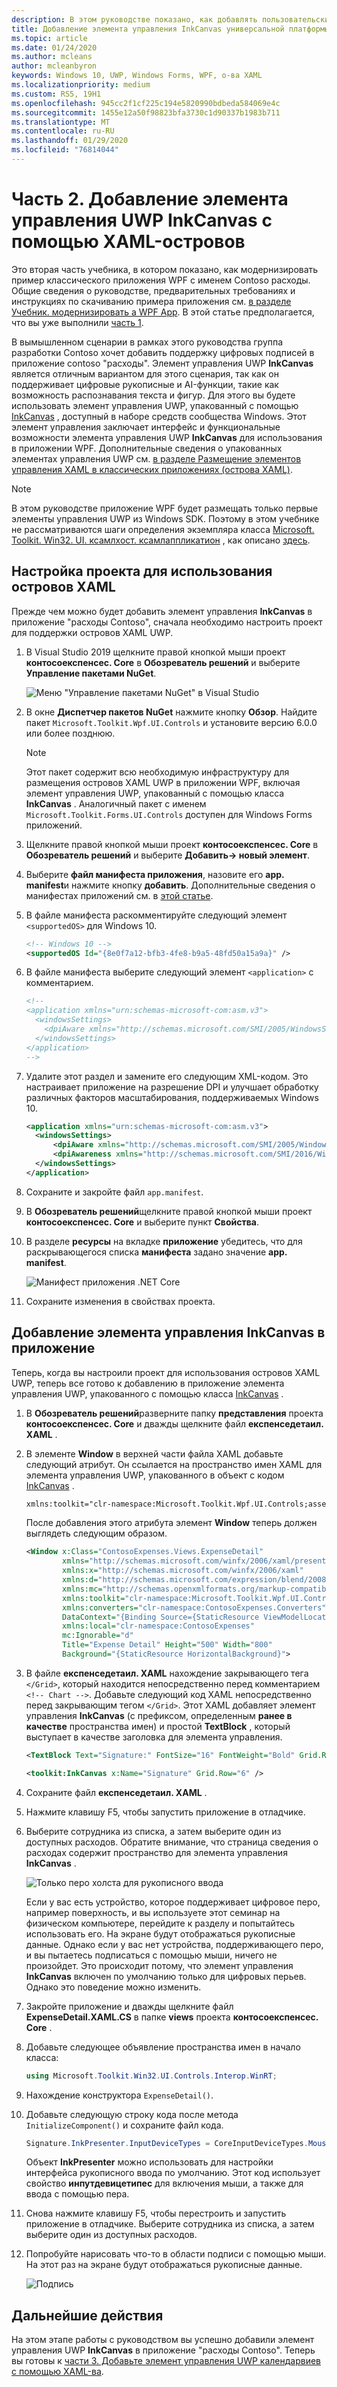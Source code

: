 ```yaml
---
description: В этом руководстве показано, как добавлять пользовательские интерфейсы XAML UWP, создавать пакеты MSIX и внедрять в приложение WPF другие современные компоненты.
title: Добавление элемента управления InkCanvas универсальной платформы Windows с помощью XAML Islands
ms.topic: article
ms.date: 01/24/2020
ms.author: mcleans
author: mcleanbyron
keywords: Windows 10, UWP, Windows Forms, WPF, о-ва XAML
ms.localizationpriority: medium
ms.custom: RS5, 19H1
ms.openlocfilehash: 945cc2f1cf225c194e5820990bdbeda584069e4c
ms.sourcegitcommit: 1455e12a50f98823bfa3730c1d90337b1983b711
ms.translationtype: MT
ms.contentlocale: ru-RU
ms.lasthandoff: 01/29/2020
ms.locfileid: "76814044"
---
```

# <a name="part-2-add-a-uwp-inkcanvas-control-using-xaml-islands"></a>Часть 2. Добавление элемента управления UWP InkCanvas с помощью XAML-островов

Это вторая часть учебника, в котором показано, как модернизировать пример классического приложения WPF с именем Contoso расходы. Общие сведения о руководстве, предварительных требованиях и инструкциях по скачиванию примера приложения см. [в разделе Учебник. модернизировать a WPF App](modernize-wpf-tutorial.md). В этой статье предполагается, что вы уже выполнили [часть 1](modernize-wpf-tutorial-1.md).

В вымышленном сценарии в рамках этого руководства группа разработки Contoso хочет добавить поддержку цифровых подписей в приложение contoso "расходы". Элемент управления UWP **InkCanvas** является отличным вариантом для этого сценария, так как он поддерживает цифровые рукописные и AI-функции, такие как возможность распознавания текста и фигур. Для этого вы будете использовать элемент управления UWP, упакованный с помощью [InkCanvas](https://docs.microsoft.com/windows/communitytoolkit/controls/wpf-winforms/inkcanvas) , доступный в наборе средств сообщества Windows. Этот элемент управления заключает интерфейс и функциональные возможности элемента управления UWP **InkCanvas** для использования в приложении WPF. Дополнительные сведения о упакованных элементах управления UWP см. [в разделе Размещение элементов управления XAML в классических приложениях (острова XAML)](xaml-islands.md).

> [!NOTE]
> В этом руководстве приложение WPF будет размещать только первые элементы управления UWP из Windows SDK. Поэтому в этом учебнике не рассматриваются шаги определения экземпляра класса [Microsoft. Toolkit. Win32. UI. ксамлхост. ксамлаппликатион](https://github.com/windows-toolkit/Microsoft.Toolkit.Win32/tree/master/Microsoft.Toolkit.Win32.UI.XamlApplication) , как описано [здесь](host-standard-control-with-xaml-islands.md#required-components).

## <a name="configure-the-project-to-use-xaml-islands"></a>Настройка проекта для использования островов XAML

Прежде чем можно будет добавить элемент управления **InkCanvas** в приложение "расходы Contoso", сначала необходимо настроить проект для поддержки островов XAML UWP.

1. В Visual Studio 2019 щелкните правой кнопкой мыши проект **контосоекспенсес. Core** в **Обозреватель решений** и выберите **Управление пакетами NuGet**.

    ![Меню "Управление пакетами NuGet" в Visual Studio](images/wpf-modernize-tutorial//ManageNuGetPackages.png)

2. В окне **Диспетчер пакетов NuGet** нажмите кнопку **Обзор**. Найдите пакет `Microsoft.Toolkit.Wpf.UI.Controls` и установите версию 6.0.0 или более позднюю.

    > [!NOTE]
    > Этот пакет содержит всю необходимую инфраструктуру для размещения островов XAML UWP в приложении WPF, включая элемент управления UWP, упакованный с помощью класса **InkCanvas** . Аналогичный пакет с именем `Microsoft.Toolkit.Forms.UI.Controls` доступен для Windows Forms приложений.

3. Щелкните правой кнопкой мыши проект **контосоекспенсес. Core** в **Обозреватель решений** и выберите **Добавить-> новый элемент**.

4. Выберите **файл манифеста приложения**, назовите его **app. manifest**и нажмите кнопку **добавить**. Дополнительные сведения о манифестах приложений см. в [этой статье](https://docs.microsoft.com/windows/desktop/SbsCs/application-manifests).

5. В файле манифеста раскомментируйте следующий элемент `<supportedOS>` для Windows 10.

    ```xml
    <!-- Windows 10 -->
    <supportedOS Id="{8e0f7a12-bfb3-4fe8-b9a5-48fd50a15a9a}" />
    ```

6. В файле манифеста выберите следующий элемент `<application>` с комментарием.

    ```xml
    <!--
    <application xmlns="urn:schemas-microsoft-com:asm.v3">
      <windowsSettings>
        <dpiAware xmlns="http://schemas.microsoft.com/SMI/2005/WindowsSettings">true</dpiAware>
      </windowsSettings>
    </application>
    -->
    ```

7. Удалите этот раздел и замените его следующим XML-кодом. Это настраивает приложение на разрешение DPI и улучшает обработку различных факторов масштабирования, поддерживаемых Windows 10.

    ```xml
    <application xmlns="urn:schemas-microsoft-com:asm.v3">
      <windowsSettings>
          <dpiAware xmlns="http://schemas.microsoft.com/SMI/2005/WindowsSettings">true/PM</dpiAware>
          <dpiAwareness xmlns="http://schemas.microsoft.com/SMI/2016/WindowsSettings">PerMonitorV2, PerMonitor</dpiAwareness>
      </windowsSettings>
    </application>
    ```

8. Сохраните и закройте файл `app.manifest`.

9. В **Обозреватель решений**щелкните правой кнопкой мыши проект **контосоекспенсес. Core** и выберите пункт **Свойства**.

10. В разделе **ресурсы** на вкладке **приложение** убедитесь, что для раскрывающегося списка **манифеста** задано значение **app. manifest**.

    ![Манифест приложения .NET Core](images/wpf-modernize-tutorial/NetCoreAppManifest.png)

11. Сохраните изменения в свойствах проекта.

## <a name="add-an-inkcanvas-control-to-the-app"></a>Добавление элемента управления InkCanvas в приложение

Теперь, когда вы настроили проект для использования островов XAML UWP, теперь все готово к добавлению в приложение элемента управления UWP, упакованного с помощью класса [InkCanvas](https://docs.microsoft.com/windows/communitytoolkit/controls/wpf-winforms/inkcanvas) .

1. В **Обозреватель решений**разверните папку **представления** проекта **контосоекспенсес. Core** и дважды щелкните файл **експенседетаил. XAML** .

2. В элементе **Window** в верхней части файла XAML добавьте следующий атрибут. Он ссылается на пространство имен XAML для элемента управления UWP, упакованного в объект с кодом [InkCanvas](https://docs.microsoft.com/windows/communitytoolkit/controls/wpf-winforms/inkcanvas) .

    ```xml
    xmlns:toolkit="clr-namespace:Microsoft.Toolkit.Wpf.UI.Controls;assembly=Microsoft.Toolkit.Wpf.UI.Controls"
    ```

    После добавления этого атрибута элемент **Window** теперь должен выглядеть следующим образом.

    ```xml
    <Window x:Class="ContosoExpenses.Views.ExpenseDetail"
            xmlns="http://schemas.microsoft.com/winfx/2006/xaml/presentation"
            xmlns:x="http://schemas.microsoft.com/winfx/2006/xaml"
            xmlns:d="http://schemas.microsoft.com/expression/blend/2008"
            xmlns:mc="http://schemas.openxmlformats.org/markup-compatibility/2006"
            xmlns:toolkit="clr-namespace:Microsoft.Toolkit.Wpf.UI.Controls;assembly=Microsoft.Toolkit.Wpf.UI.Controls"
            xmlns:converters="clr-namespace:ContosoExpenses.Converters"
            DataContext="{Binding Source={StaticResource ViewModelLocator}, Path=ExpensesDetailViewModel}"
            xmlns:local="clr-namespace:ContosoExpenses"
            mc:Ignorable="d"
            Title="Expense Detail" Height="500" Width="800"
            Background="{StaticResource HorizontalBackground}">
    ```

4. В файле **експенседетаил. XAML** нахождение закрывающего тега `</Grid>`, который находится непосредственно перед комментарием `<!-- Chart -->`. Добавьте следующий код XAML непосредственно перед закрывающим тегом `</Grid>`. Этот XAML добавляет элемент управления **InkCanvas** (с префиксом, определенным **ранее в качестве** пространства имен) и простой **TextBlock** , который выступает в качестве заголовка для элемента управления.

    ```xml
    <TextBlock Text="Signature:" FontSize="16" FontWeight="Bold" Grid.Row="5" />

    <toolkit:InkCanvas x:Name="Signature" Grid.Row="6" />
    ```

5. Сохраните файл **експенседетаил. XAML** .

6. Нажмите клавишу F5, чтобы запустить приложение в отладчике.

7. Выберите сотрудника из списка, а затем выберите один из доступных расходов. Обратите внимание, что страница сведения о расходах содержит пространство для элемента управления **InkCanvas** .

    ![Только перо холста для рукописного ввода](images/wpf-modernize-tutorial/InkCanvasPenOnly.png)

    Если у вас есть устройство, которое поддерживает цифровое перо, например поверхность, и вы используете этот семинар на физическом компьютере, перейдите к разделу и попытайтесь использовать его. На экране будут отображаться рукописные данные. Однако если у вас нет устройства, поддерживающего перо, и вы пытаетесь подписаться с помощью мыши, ничего не произойдет. Это происходит потому, что элемент управления **InkCanvas** включен по умолчанию только для цифровых перьев. Однако это поведение можно изменить.

8. Закройте приложение и дважды щелкните файл **ExpenseDetail.XAML.CS** в папке **views** проекта **контосоекспенсес. Core** .

9. Добавьте следующее объявление пространства имен в начало класса:

    ```csharp
    using Microsoft.Toolkit.Win32.UI.Controls.Interop.WinRT;
    ```

10. Нахождение конструктора `ExpenseDetail()`.

11. Добавьте следующую строку кода после метода `InitializeComponent()` и сохраните файл кода.

    ```csharp
    Signature.InkPresenter.InputDeviceTypes = CoreInputDeviceTypes.Mouse | CoreInputDeviceTypes.Pen;
    ```

    Объект **InkPresenter** можно использовать для настройки интерфейса рукописного ввода по умолчанию. Этот код использует свойство **инпутдевицетипес** для включения мыши, а также для ввода с помощью пера.

12. Снова нажмите клавишу F5, чтобы перестроить и запустить приложение в отладчике. Выберите сотрудника из списка, а затем выберите один из доступных расходов.

13. Попробуйте нарисовать что-то в области подписи с помощью мыши. На этот раз на экране будут отображаться рукописные данные.

    ![Подпись](images/wpf-modernize-tutorial/Signature.png)

## <a name="next-steps"></a>Дальнейшие действия

На этом этапе работы с руководством вы успешно добавили элемент управления UWP **InkCanvas** в приложение "расходы Contoso". Теперь вы готовы к [части 3. Добавьте элемент управления UWP календарвиев с помощью XAML-ва](modernize-wpf-tutorial-3.md).
